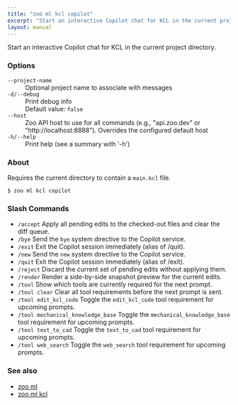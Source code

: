 ```yaml
---
title: "zoo ml kcl copilot"
excerpt: "Start an interactive Copilot chat for KCL in the current project directory."
layout: manual
---
```


Start an interactive Copilot chat for KCL in the current project directory.

### Options

<dl class="flags">
   <dt><code>--project-name</code></dt>
   <dd>Optional project name to associate with messages</dd>

   <dt><code>-d/--debug</code></dt>
   <dd>Print debug info<br/>Default value: <code>false</code></dd>

   <dt><code>--host</code></dt>
   <dd>Zoo API host to use for all commands (e.g., "api.zoo.dev" or "http://localhost:8888"). Overrides the configured default host</dd>

   <dt><code>-h/--help</code></dt>
   <dd>Print help (see a summary with '-h')</dd>
</dl>


### About

Requires the current directory to contain a `main.kcl` file.

```
$ zoo ml kcl copilot
```

### Slash Commands

* `/accept` Apply all pending edits to the checked-out files and clear the diff queue.
* `/bye` Send the `bye` system directive to the Copilot service.
* `/exit` Exit the Copilot session immediately (alias of /quit).
* `/new` Send the `new` system directive to the Copilot service.
* `/quit` Exit the Copilot session immediately (alias of /exit).
* `/reject` Discard the current set of pending edits without applying them.
* `/render` Render a side-by-side snapshot preview for the current edits.
* `/tool` Show which tools are currently required for the next prompt.
* `/tool clear` Clear all tool requirements before the next prompt is sent.
* `/tool edit_kcl_code` Toggle the `edit_kcl_code` tool requirement for upcoming prompts.
* `/tool mechanical_knowledge_base` Toggle the `mechanical_knowledge_base` tool requirement for upcoming prompts.
* `/tool text_to_cad` Toggle the `text_to_cad` tool requirement for upcoming prompts.
* `/tool web_search` Toggle the `web_search` tool requirement for upcoming prompts.

### See also

* [zoo ml](./zoo_ml)
* [zoo ml kcl](./zoo_ml_kcl)